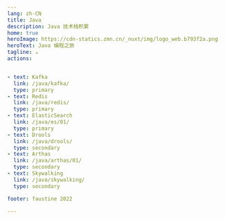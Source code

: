 ```yaml
---
lang: zh-CN
title: Java
description: Java 技术栈积累
home: true
heroImage: https://cdn-statics.zmn.cn/_nuxt/img/logo_web.b793f2a.png
heroText: Java 编程之旅
tagline: ☕️
actions:


- text: Kafka
  link: /java/kafka/
  type: primary
- text: Redis
  link: /java/redis/
  type: primary
- text: ElasticSearch
  link: /java/es/01/
  type: primary
- text: Drools
  link: /java/drools/
  type: secondary
- text: Arthas
  link: /java/arthas/01/
  type: secondary
- text: Skywalking
  link: /java/skywalking/
  type: secondary

footer: faustine 2022

---
```




